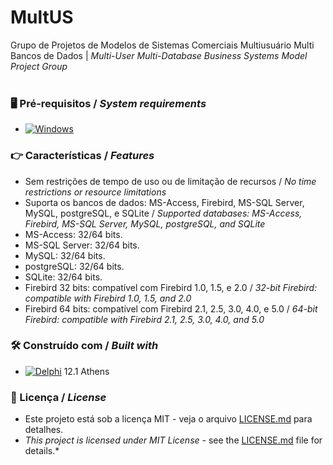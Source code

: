 # MultUS


Grupo de Projetos de Modelos de Sistemas Comerciais Multiusuário Multi Bancos de Dados | *Multi-User Multi-Database Business Systems Model Project Group*
<br/>
<br/>
### 🖥️ Pré-requisitos / *System requirements*
*  [![Windows](https://img.shields.io/badge/Windows-0078D6?style=for-the-badge&logo=windows&logoColor=white)](https://www.microsoft.com/windows/)


### 👉 Características / *Features*
* Sem restrições de tempo de uso ou de limitação de recursos / *No time restrictions or resource limitations*
* Suporta os bancos de dados: MS-Access, Firebird, MS-SQL Server, MySQL, postgreSQL, e SQLite / *Supported databases: MS-Access, Firebird, MS-SQL Server, MySQL, postgreSQL, and SQLite*
* MS-Access: 32/64 bits.
* MS-SQL Server: 32/64 bits.
* MySQL: 32/64 bits.
* postgreSQL: 32/64 bits.
* SQLite: 32/64 bits.
* Firebird 32 bits: compatível com Firebird 1.0, 1.5, e 2.0 / *32-bit Firebird: compatible with Firebird 1.0, 1.5, and 2.0*
* Firebird 64 bits: compatível com Firebird 2.1, 2.5, 3.0, 4.0, e 5.0 / *64-bit Firebird: compatible with Firebird 2.1, 2.5, 3.0, 4.0, and 5.0*


### 🛠️ Construído com / *Built with*
* [![Delphi](https://img.shields.io/badge/-Delphi-E62431?logo=delphi&logoColor=white&style=plastic)](https://www.embarcadero.com/products/delphi) 12.1 Athens


### 📄 Licença / *License*
* Este projeto está sob a licença MIT - veja o arquivo [LICENSE.md](https://github.com/laertemjr/MultUS/blob/main/LICENSE.md) para detalhes.
* *This project is licensed under MIT License* - see the [LICENSE.md](https://github.com/laertemjr/MultUS/blob/main/LICENSE.md) file for details.*
